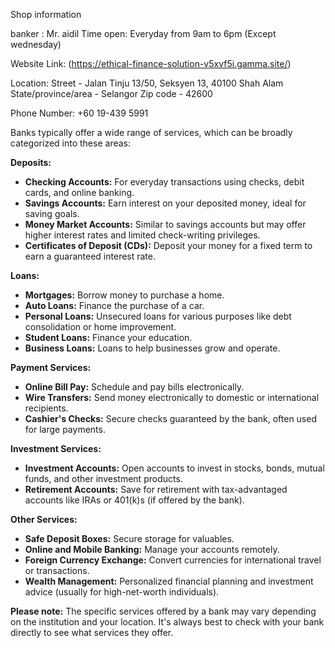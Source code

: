 Shop information

banker :
Mr. aidil
Time open:
Everyday from 9am to 6pm (Except wednesday)

Website Link:
(https://ethical-finance-solution-v5xvf5i.gamma.site/)

Location:
Street - Jalan Tinju 13/50, Seksyen 13, 40100 Shah Alam
State/province/area - Selangor
Zip code - 42600

Phone Number:
+60 19-439 5991

Banks typically offer a wide range of services, which can be broadly categorized into these areas:

**Deposits:**

* **Checking Accounts:**  For everyday transactions using checks, debit cards, and online banking.
* **Savings Accounts:** Earn interest on your deposited money, ideal for saving goals.
* **Money Market Accounts:**  Similar to savings accounts but may offer higher interest rates and limited check-writing privileges.
* **Certificates of Deposit (CDs):**  Deposit your money for a fixed term to earn a guaranteed interest rate.

**Loans:**

* **Mortgages:** Borrow money to purchase a home.
* **Auto Loans:**  Finance the purchase of a car.
* **Personal Loans:**  Unsecured loans for various purposes like debt consolidation or home improvement.
* **Student Loans:**  Finance your education.
* **Business Loans:**  Loans to help businesses grow and operate.

**Payment Services:**

* **Online Bill Pay:** Schedule and pay bills electronically.
* **Wire Transfers:** Send money electronically to domestic or international recipients.
* **Cashier's Checks:** Secure checks guaranteed by the bank, often used for large payments.

**Investment Services:**

* **Investment Accounts:** Open accounts to invest in stocks, bonds, mutual funds, and other investment products.
* **Retirement Accounts:**  Save for retirement with tax-advantaged accounts like IRAs or 401(k)s (if offered by the bank).

**Other Services:**

* **Safe Deposit Boxes:** Secure storage for valuables.
* **Online and Mobile Banking:** Manage your accounts remotely.
* **Foreign Currency Exchange:** Convert currencies for international travel or transactions.
* **Wealth Management:** Personalized financial planning and investment advice (usually for high-net-worth individuals).

**Please note:** The specific services offered by a bank may vary depending on the institution and your location. It's always best to check with your bank directly to see what services they offer.
